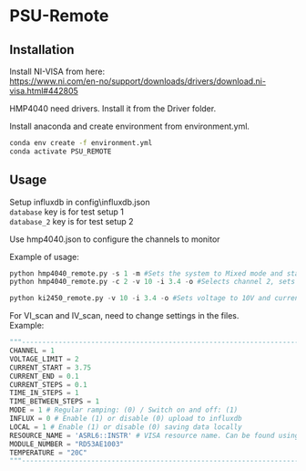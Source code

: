 # PSU-Remote

## Installation
Install NI-VISA from here: <br>
https://www.ni.com/en-no/support/downloads/drivers/download.ni-visa.html#442805 <br>

HMP4040 need drivers. Install it from the Driver folder. <br>

Install anaconda and create environment from environment.yml. <br>
````bash
conda env create -f environment.yml
conda activate PSU_REMOTE
````

## Usage
Setup influxdb in config\influxdb.json <br>
````database```` key is for test setup 1 <br>
````database_2```` key is for test setup 2 <br>

Use hmp4040.json to configure the channels to monitor <br>

Example of usage: <br>
````python
python hmp4040_remote.py -s 1 -m #Sets the system to Mixed mode and start logging to influx db
python hmp4040_remote.py -c 2 -v 10 -i 3.4 -o #Selects channel 2, sets the voltage to 10V and current to 3.4A

python ki2450_remote.py -v 10 -i 3.4 -o #Sets voltage to 10V and current to 3.4A. Then turns the output on.
````
 
For VI_scan and IV_scan, need to change settings in the files. <br>
Example: <br>
````python
"""---------------------------------------------------------------------------------------------------------------------------------"""
CHANNEL = 1
VOLTAGE_LIMIT = 2
CURRENT_START = 3.75
CURRENT_END = 0.1
CURRENT_STEPS = 0.1
TIME_IN_STEPS = 1
TIME_BETWEEN_STEPS = 1
MODE = 1 # Regular ramping: (0) / Switch on and off: (1)
INFLUX = 0 # Enable (1) or disable (0) upload to influxdb
LOCAL = 1 # Enable (1) or disable (0) saving data locally
RESOURCE_NAME = 'ASRL6::INSTR' # VISA resource name. Can be found using pyvisa.ResourceManager
MODULE_NUMBER = "RD53AE1003"
TEMPERATURE = "20C"
"""---------------------------------------------------------------------------------------------------------------------------------"""
````
